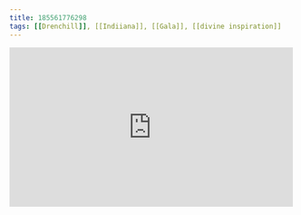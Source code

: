 ```yaml
---
title: 185561776298
tags: [[Drenchill]], [[Indiiana]], [[Gala]], [[divine inspiration]]
---
```

<iframe allow="accelerometer; autoplay; clipboard-write; encrypted-media; gyroscope; picture-in-picture" allowfullscreen="" frameborder="0" height="281" id="youtube_iframe" src="https://www.youtube.com/embed/6b6FBneAENQ?feature=oembed&amp;enablejsapi=1&amp;origin=https://safe.txmblr.com&amp;wmode=opaque" width="500"></iframe>